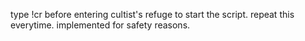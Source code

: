 type !cr before entering cultist's refuge to start the script.
repeat this everytime. implemented for safety reasons.